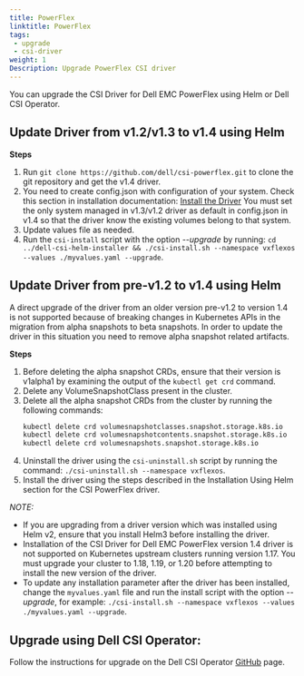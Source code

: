 ```yaml
---
title: PowerFlex
linktitle: PowerFlex
tags:
 - upgrade
 - csi-driver
weight: 1
Description: Upgrade PowerFlex CSI driver
---
```


You can upgrade the CSI Driver for Dell EMC PowerFlex using Helm or Dell CSI Operator.

## Update Driver from v1.2/v1.3 to v1.4 using Helm 
**Steps**
1. Run `git clone https://github.com/dell/csi-powerflex.git` to clone the git repository and get the v1.4 driver.
2. You need to create config.json with configuration of your system.
   Check this section in installation documentation:  [Install the Driver](../../../docs/installation/helm/powerflex.md#install-the-driver)
   You must set the only system managed in v1.3/v1.2 driver as default in config.json in v1.4 so that the driver know the existing volumes belong to that system.
3. Update values file as needed.
4. Run the `csi-install` script with the option _\-\-upgrade_ by running: `cd ../dell-csi-helm-installer && ./csi-install.sh --namespace vxflexos --values ./myvalues.yaml --upgrade`.


## Update Driver from pre-v1.2 to v1.4 using Helm
A direct upgrade of the driver from an older version pre-v1.2 to version 1.4 is not supported because of breaking changes in Kubernetes APIs in the migration from alpha snapshots to beta snapshots. In order to update the driver in this situation you need to remove alpha snapshot related artifacts.

**Steps**
1. Before deleting the alpha snapshot CRDs, ensure that their version is v1alpha1 by examining the output of the `kubectl get crd` command.
2. Delete any VolumeSnapshotClass present in the cluster.
3. Delete all the alpha snapshot CRDs from the cluster by running the following commands:
   ```bash
   kubectl delete crd volumesnapshotclasses.snapshot.storage.k8s.io
   kubectl delete crd volumesnapshotcontents.snapshot.storage.k8s.io
   kubectl delete crd volumesnapshots.snapshot.storage.k8s.io
   ```
4. Uninstall the driver using the `csi-uninstall.sh` script by running the command: `./csi-uninstall.sh --namespace vxflexos`.
5. Install the driver using the steps described in the Installation Using Helm section for the CSI PowerFlex driver.

*NOTE:*
- If you are upgrading from a driver version which was installed using Helm v2, ensure that you install Helm3 before installing the driver.
- Installation of the CSI Driver for Dell EMC PowerFlex version 1.4 driver is not supported on Kubernetes upstream clusters running version 1.17. You must upgrade your cluster to 1.18, 1.19, or 1.20 before attempting to install the new version of the driver.
- To update any installation parameter after the driver has been installed, change the `myvalues.yaml` file and run the install script with the option _\-\-upgrade_, for example: `./csi-install.sh --namespace vxflexos --values ./myvalues.yaml --upgrade`.

## Upgrade using Dell CSI Operator:

Follow the instructions for upgrade on the Dell CSI Operator [GitHub](https://github.com/dell/dell-csi-operator) page.
